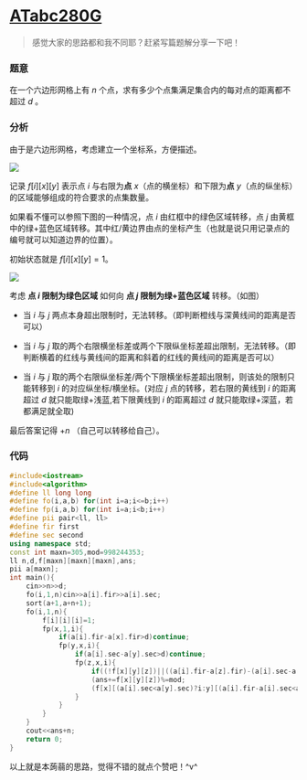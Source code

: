 # [ATabc280G](https://www.luogu.com.cn/problem/AT_abc280_g)

> 感觉大家的思路都和我不同耶？赶紧写篇题解分享一下吧！

### 题意
在一个六边形网格上有 $n$ 个点，求有多少个点集满足集合内的每对点的距离都不超过 $d$ 。
### 分析
由于是六边形网格，考虑建立一个坐标系，方便描述。

![](https://cdn.luogu.com.cn/upload/image_hosting/mi23hxta.png)

记录 $f[i][x][y]$ 表示点 $i$ 与右限为**点** $x$（点的横坐标）和下限为**点** $y$（点的纵坐标）的区域能够组成的符合要求的点集数量。

如果看不懂可以参照下图的一种情况，点 $i$ 由红框中的绿色区域转移，点 $j$ 由黄框中的绿+蓝色区域转移。其中红/黄边界由点的坐标产生（也就是说只用记录点的编号就可以知道边界的位置）。

初始状态就是 $f[i][x][y]=1$。

![](https://cdn.luogu.com.cn/upload/image_hosting/3ykxgi22.png)

考虑 **点 $i$ 限制为绿色区域** 如何向 **点 $j$ 限制为绿+蓝色区域** 转移。（如图）

- 当 $i$ 与 $j$ 两点本身超出限制时，无法转移。（即判断橙线与深黄线间的距离是否可以）

- 当 $i$ 与 $j$ 取的两个右限横坐标差或两个下限纵坐标差超出限制，无法转移。（即判断横着的红线与黄线间的距离和斜着的红线的黄线间的距离是否可以）

- 当 $i$ 与 $j$ 取的两个右限纵坐标差/两个下限横坐标差超出限制，则该处的限制只能转移到 $i$ 的对应纵坐标/横坐标。(对应 $j$ 点的转移，若右限的黄线到 $i$ 的距离超过 $d$ 就只能取绿+浅蓝,若下限黄线到 $i$ 的距离超过 $d$ 就只能取绿+深蓝，若都满足就全取)

最后答案记得 $+n$ （自己可以转移给自己）。

### 代码
```cpp
#include<iostream>
#include<algorithm>
#define ll long long
#define fo(i,a,b) for(int i=a;i<=b;i++)
#define fp(i,a,b) for(int i=a;i<b;i++)
#define pii pair<ll, ll>
#define fir first
#define sec second
using namespace std;
const int maxn=305,mod=998244353;
ll n,d,f[maxn][maxn][maxn],ans;
pii a[maxn];
int main(){
	cin>>n>>d;
	fo(i,1,n)cin>>a[i].fir>>a[i].sec;
	sort(a+1,a+n+1);
	fo(i,1,n){
		f[i][i][i]=1;
		fp(x,1,i){
			if(a[i].fir-a[x].fir>d)continue;
			fp(y,x,i){
				if(a[i].sec-a[y].sec>d)continue;
				fp(z,x,i){
					if((!f[x][y][z])||((a[i].fir-a[z].fir)-(a[i].sec-a[z].sec)>d))continue;
					(ans+=f[x][y][z])%=mod;
					(f[x][(a[i].sec<a[y].sec)?i:y][(a[i].fir-a[i].sec<a[z].fir-a[z].sec)?i:z]+=f[x][y][z])%=mod;
				}
			}
		}
	}
	cout<<ans+n;
	return 0;
}
```

以上就是本蒟蒻的思路，觉得不错的就点个赞吧！^v^